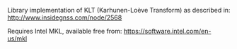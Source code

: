 Library implementation of KLT (Karhunen-Loève Transform) as described in:
http://www.insidegnss.com/node/2568

Requires Intel MKL, available free from:
https://software.intel.com/en-us/mkl

